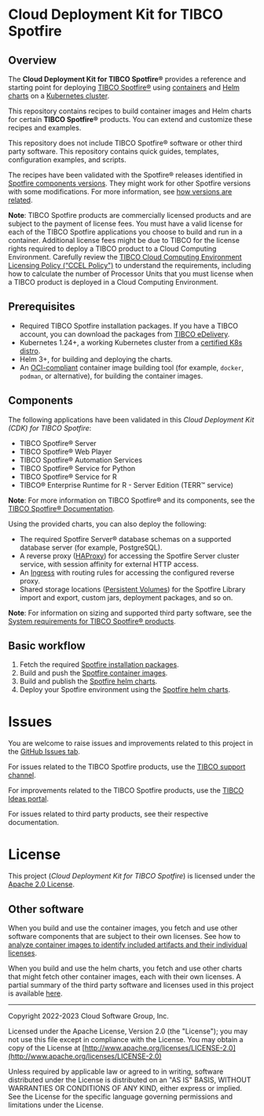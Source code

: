 # Cloud Deployment Kit for TIBCO Spotfire

## Overview

The **Cloud Deployment Kit for TIBCO Spotfire®** provides a reference and starting point for deploying [TIBCO Spotfire®](https://www.tibco.com/products/tibco-spotfire) using [containers](https://www.docker.com/resources/what-container) and [Helm charts](https://helm.sh/) on a [Kubernetes cluster](http://kubernetes.io/).

This repository contains recipes to build container images and Helm charts for certain **TIBCO Spotfire®** products.
You can extend and customize these recipes and examples.

This repository does not include TIBCO Spotfire® software or other third party software.
This repository contains quick guides, templates, configuration examples, and scripts.

The recipes have been validated with the Spotfire® releases identified in [Spotfire components versions](versions.mk).
They might work for other Spotfire versions with some modifications.
For more information, see [how versions are related](docs/how-versions-are-related.md).

**Note**: TIBCO Spotfire products are commercially licensed products and are subject to the payment of license fees.
You must have a valid license for each of the TIBCO Spotfire applications you choose to build and run in a container.
Additional license fees might be due to TIBCO for the license rights required to deploy a TIBCO product to a Cloud Computing Environment.
Carefully review the [TIBCO Cloud Computing Environment Licensing Policy (“CCEL Policy")](https://terms.tibco.com/#ccel-policy-12012021) to understand the requirements, including how to calculate the number of Processor Units that you must license when a TIBCO product is deployed in a Cloud Computing Environment.

## Prerequisites

- Required TIBCO Spotfire installation packages. If you have a TIBCO account, you can download the packages from [TIBCO eDelivery](https://edelivery.tibco.com/storefront/index.ep).
- Kubernetes 1.24+, a working Kubernetes cluster from a [certified K8s distro](https://www.cncf.io/certification/software-conformance/).
- Helm 3+, for building and deploying the charts.
- An [OCI-compliant](https://opencontainers.org/) container image building tool (for example, `docker`, `podman`, or alternative), for building the container images.

## Components

The following applications have been validated in this _Cloud Deployment Kit (CDK) for TIBCO Spotfire_:
- TIBCO Spotfire® Server
- TIBCO Spotfire® Web Player
- TIBCO Spotfire® Automation Services
- TIBCO Spotfire® Service for Python
- TIBCO Spotfire® Service for R
- TIBCO® Enterprise Runtime for R - Server Edition (TERR™ service)

**Note**: For more information on TIBCO Spotfire® and its components, see the [TIBCO Spotfire® Documentation](https://docs.tibco.com/products/tibco-spotfire/).

Using the provided charts, you can also deploy the following:
- The required Spotfire Server® database schemas on a supported database server (for example, PostgreSQL).
- A reverse proxy ([HAProxy](https://www.haproxy.org/)) for accessing the Spotfire Server cluster service, with session affinity for external HTTP access.
- An [Ingress](https://kubernetes.io/docs/concepts/services-networking/ingress/) with routing rules for accessing the configured reverse proxy.
- Shared storage locations ([Persistent Volumes](https://kubernetes.io/docs/concepts/storage/persistent-volumes/)) for the Spotfire Library import and export, custom jars, deployment packages, and so on.

**Note**: For information on sizing and supported third party software, see the [System requirements for TIBCO Spotfire® products](https://spotfi.re/sr/).

## Basic workflow

1. Fetch the required [Spotfire installation packages](containers/README.md#prerequisites).
2. Build and push the [Spotfire container images](containers/README.md#build-the-images).
3. Build and publish the [Spotfire helm charts](helm/README.md#building-the-charts).
4. Deploy your Spotfire environment using the [Spotfire helm charts](helm/README.md).

# Issues

You are welcome to raise issues and improvements related to this project in the [GitHub Issues tab](https://github.com/TIBCOSoftware/spotfire-cloud-deployment-kit/issues).

For issues related to the TIBCO Spotfire products, use the [TIBCO support channel](https://support.tibco.com/s/).

For improvements related to the TIBCO Spotfire products, use the [TIBCO Ideas portal](https://ideas.tibco.com/).

For issues related to third party products, see their respective documentation.

# License

This project (_Cloud Deployment Kit for TIBCO Spotfire_) is licensed under the [Apache 2.0 License](LICENSE).

## Other software

When you build and use the container images, you fetch and use other software components that are subject to their own licenses. 
See how to [analyze container images to identify included artifacts and their individual licenses](docs/analyze-container-image-licenses.md).

When you build and use the helm charts, you fetch and use other charts that might fetch other container images, each with their own licenses. 
A partial summary of the third party software and licenses used in this project is available [here](docs/third-party-software-licenses.md).

---

Copyright 2022-2023 Cloud Software Group, Inc.

Licensed under the Apache License, Version 2.0 (the "License");
you may not use this file except in compliance with the License.
You may obtain a copy of the License at
[http://www.apache.org/licenses/LICENSE-2.0](http://www.apache.org/licenses/LICENSE-2.0)

Unless required by applicable law or agreed to in writing, software
distributed under the License is distributed on an "AS IS" BASIS,
WITHOUT WARRANTIES OR CONDITIONS OF ANY KIND, either express or implied.
See the License for the specific language governing permissions and
limitations under the License.
